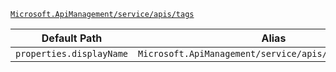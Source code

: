 [`Microsoft.ApiManagement/service/apis/tags`](https://docs.microsoft.com/en-us/azure/templates/microsoft.apimanagement/service/apis/tags)

| Default Path | Alias |
|---|---|
| `properties.displayName` | `Microsoft.ApiManagement/service/apis/tags/displayName` |

